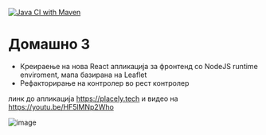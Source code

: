 [![Java CI with Maven](https://github.com/marijagjorgjieva/Software-Design-and-Architecture-Project/actions/workflows/maven.yml/badge.svg?branch=main)](https://github.com/marijagjorgjieva/Software-Design-and-Architecture-Project/actions/workflows/maven.yml)


# Домашно 3

 - Креираење на нова React апликација за фронтенд со NodeJS runtime enviroment, мапа базирана на Leaflet
 - Рефакторирање на контролер во рест контролер 

линк до апликација https://placely.tech и видео на https://youtu.be/HF5lMNp2Who

![image](https://user-images.githubusercontent.com/82838042/209484560-ed381a46-9c23-4206-8490-6f5d49bc1c1c.png)
